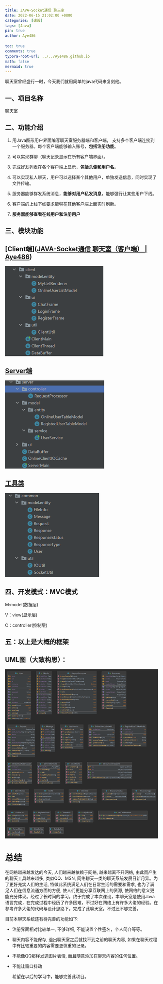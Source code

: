 ```yaml
---
title: JAVA-Socket通信 聊天室 
date: 2022-06-15 21:02:00 +0800
categories: [课设]
tags: [Java]
pin: true
author: Aye486

toc: true
comments: true
typora-root-url: ../../Aye486.github.io
math: false
mermaid: true
---
```


聊天室曾经盛行一时，今天我们就用简单的java代码来复刻他。

## 一、项目名称

聊天室

## 二、功能介绍

1. 用Java图形用户界面编写聊天室服务器端和客户端， 支持多个客户端连接到一个服务器。每个客户端能够输入账号，**包括注册功能**。

2. 可以实现群聊（聊天记录显示在所有客户端界面）。

3. 完成好友列表在各个客户端上显示，**包括头像和用户名**。

4. 可以实现私人聊天，用户可以选择某个其他用户，单独发送信息，同时实现了文件传输。

5. 服务器能够群发系统消息，**能够对用户私发消息**，能够强行让某些用户下线。

6. 客户端的上线下线要求能够在其他客户端上面实时刷新。
7. **服务器能够查看在线用户和注册用户**

## 三、模块功能

## [Client端]([JAVA-Socket通信 聊天室（客户端） | Aye486](https://aye486.github.io/posts/client/))

![image-20220616220948267](/assets/blog_res/2022-06-15-chartroom-.assets/image-20220616220948267.png)

## [Server端](https://aye486.github.io/posts/Service/)

![image-20220616221011109](/assets/blog_res/2022-06-15-chartroom-.assets/image-20220616221011109.png)

## [工具类](https://aye486.github.io/posts/common/)

![image-20220616221027858](/assets/blog_res/2022-06-15-chartroom-.assets/image-20220616221027858.png)

<!--具体功能其查看其他相关博客-->

## 四、开发模式：MVC模式

M:model(数据层)

V：view(显示层)

C：controller(控制层)

## 五：以上是大概的框架

## UML图（大致构思）：

![image-20220616220132832](/assets/blog_res/2022-06-15-chartroom-.assets/image-20220616220132832.png)

# 总结

在网络越来越发达的今天, 人们越来越依赖于网络, 越来越离不开网络, 由此而产生的聊天工具越来越多, 类似QQ、MSN, 网络聊天一类的聊天系统发展日新月异。为了更好充实人们的生活, 特做此系统满足人们在日常生活的需要和需求, 也为了满足人们在信息流通方面的方便, 使人们更能分享互联网上的资源, 使网络的意义更能充分体现。经过了长时间的学习，终于完成了本次课设，本聊天室是使用Java语言完成，在完成过程中经历了许多困难，不过好在网络上有许多大佬的经验。在参考许多大佬的代码与设计思路下，完成了此聊天室，不过还不够完善。

目前本聊天系统还有待完善的功能如下: 

- 注册界面相对比较单一, 不够详细, 不能设置个性签名，个人简介等等。 

- 聊天内容不能保存, 退出聊天室之后就找不到之前的聊天内容, 如果在聊天过程中有比较重要的内容需要更慎重的记录。 

- 不能像QQ那样发送图片表情, 而且随意添加在聊天内容的任何位置。

- 不能让窗口抖动

  希望在以后的学习中，能够完善此项目。
